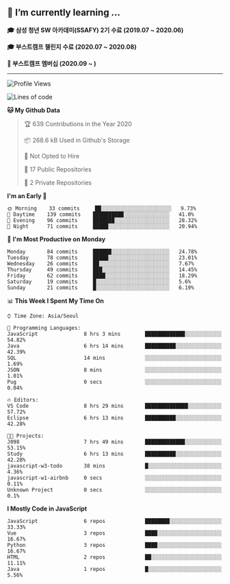 ## 🌱 I’m currently learning ...

**🎓 삼성 청년 SW 아카데미(SSAFY) 2기 수료 (2019.07 ~ 2020.06)**

**🎓 부스트캠프 챌린지 수료 (2020.07 ~ 2020.08)**

**🏃  부스트캠프 멤버십 (2020.09 ~ )**
 
-----

<!--START_SECTION:waka-->
![Profile Views](http://img.shields.io/badge/Profile%20Views-22-blue)

![Lines of code](https://img.shields.io/badge/From%20Hello%20World%20I%27ve%20Written-34.5%20million%20lines%20of%20code-blue)

**🐱 My Github Data** 

> 🏆 639 Contributions in the Year 2020
 > 
> 📦 268.6 kB Used in Github's Storage 
 > 
> 🚫 Not Opted to Hire
 > 
> 📜 17 Public Repositories
 > 
> 🔑 2 Private Repositories 

**I'm an Early 🐤** 

```text
🌞 Morning    33 commits     ██░░░░░░░░░░░░░░░░░░░░░░░   9.73% 
🌆 Daytime    139 commits    ██████████░░░░░░░░░░░░░░░   41.0% 
🌃 Evening    96 commits     ███████░░░░░░░░░░░░░░░░░░   28.32% 
🌙 Night      71 commits     █████░░░░░░░░░░░░░░░░░░░░   20.94%

```
📅 **I'm Most Productive on Monday** 

```text
Monday       84 commits     ██████░░░░░░░░░░░░░░░░░░░   24.78% 
Tuesday      78 commits     █████░░░░░░░░░░░░░░░░░░░░   23.01% 
Wednesday    26 commits     ██░░░░░░░░░░░░░░░░░░░░░░░   7.67% 
Thursday     49 commits     ███░░░░░░░░░░░░░░░░░░░░░░   14.45% 
Friday       62 commits     ████░░░░░░░░░░░░░░░░░░░░░   18.29% 
Saturday     19 commits     █░░░░░░░░░░░░░░░░░░░░░░░░   5.6% 
Sunday       21 commits     █░░░░░░░░░░░░░░░░░░░░░░░░   6.19%

```


📊 **This Week I Spent My Time On** 

```text
⌚︎ Time Zone: Asia/Seoul

💬 Programming Languages: 
JavaScript               8 hrs 3 mins        █████████████░░░░░░░░░░░░   54.82% 
Java                     6 hrs 14 mins       ██████████░░░░░░░░░░░░░░░   42.39% 
SQL                      14 mins             ░░░░░░░░░░░░░░░░░░░░░░░░░   1.69% 
JSON                     8 mins              ░░░░░░░░░░░░░░░░░░░░░░░░░   1.01% 
Pug                      0 secs              ░░░░░░░░░░░░░░░░░░░░░░░░░   0.04%

🔥 Editors: 
VS Code                  8 hrs 29 mins       ██████████████░░░░░░░░░░░   57.72% 
Eclipse                  6 hrs 13 mins       ██████████░░░░░░░░░░░░░░░   42.28%

🐱‍💻 Projects: 
J098                     7 hrs 49 mins       █████████████░░░░░░░░░░░░   53.15% 
Study                    6 hrs 13 mins       ██████████░░░░░░░░░░░░░░░   42.28% 
javascript-w3-todo       38 mins             █░░░░░░░░░░░░░░░░░░░░░░░░   4.36% 
javascript-w1-airbnb     0 secs              ░░░░░░░░░░░░░░░░░░░░░░░░░   0.11% 
Unknown Project          0 secs              ░░░░░░░░░░░░░░░░░░░░░░░░░   0.1%

```

**I Mostly Code in JavaScript** 

```text
JavaScript               6 repos             ████████░░░░░░░░░░░░░░░░░   33.33% 
Vue                      3 repos             ████░░░░░░░░░░░░░░░░░░░░░   16.67% 
Python                   3 repos             ████░░░░░░░░░░░░░░░░░░░░░   16.67% 
HTML                     2 repos             ██░░░░░░░░░░░░░░░░░░░░░░░   11.11% 
Java                     1 repos             █░░░░░░░░░░░░░░░░░░░░░░░░   5.56%

```



<!--END_SECTION:waka-->
